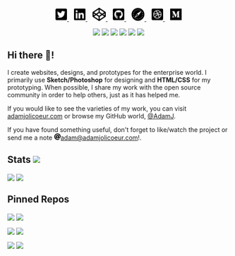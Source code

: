 <p align="center">
    <a href="https://twitter.com/AdamJJolicoeur" target="top">
        <img alt="Twitter" height="30" src="https://github.com/AdamJ/AdamJ/blob/master/assets/icons/twitter-square-brands.svg?raw=true">
    </a>&nbsp;&nbsp;
    <a href="https://www.linkedin.com/in/ajjolicoeur/" target="top">
        <img alt="LinkedIn" height="30" src="https://github.com/AdamJ/AdamJ/blob/master/assets/icons/linkedin-brands.svg?raw=true">
    </a>&nbsp;&nbsp;
    <a href="https://codepen.io/AdamJ" target="top">
        <img alt="CodePen" height="30" src="https://github.com/AdamJ/AdamJ/blob/master/assets/icons/codepen-brands.svg?raw=true">
    </a>&nbsp;&nbsp;
    <a href="https://github.com/AdamJ" target="top">
        <img alt="GitHub" height="30" src="https://github.com/AdamJ/AdamJ/blob/master/assets/icons/github-square-brands.svg?raw=true">
    </a>&nbsp;&nbsp;
    <a href="https://www.adamjolicoeur.com" target="top">
        <img alt="Personal Website" height="30" src="https://github.com/AdamJ/AdamJ/blob/master/assets/icons/safari-brands.svg?raw=true">
    </a>&nbsp;&nbsp;
    <a href="https://dribbble.com/ajolicoeur" target="top">
        <img alt="Dribbble" height="30" src="https://github.com/AdamJ/AdamJ/blob/master/assets/icons/dribbble-square-brands.svg?raw=true">
    </a>&nbsp;&nbsp;
    <a href="https://medium.com/@adamjolicoeur" target="top">
        <img alt="Medium" height="30" src="https://github.com/AdamJ/AdamJ/blob/master/assets/icons/medium-brands.svg?raw=true">
    </a>
</p>
<p align="center">
<img src="https://img.shields.io/badge/html5%20-%23E34F26.svg?&style=for-the-badge&logo=html5&logoColor=white"/> <img src="https://img.shields.io/badge/css3%20-%231572B6.svg?&style=for-the-badge&logo=css3&logoColor=white"/> <img src="https://img.shields.io/badge/SASS%20-hotpink.svg?&style=for-the-badge&logo=SASS&logoColor=white"/> <img src="https://img.shields.io/badge/markdown-%23000000.svg?&style=for-the-badge&logo=markdown&logoColor=white"/> <img src="https://img.shields.io/badge/git%20-%23F05033.svg?&style=for-the-badge&logo=git&logoColor=white"/> <img src="https://img.shields.io/badge/github%20-%23121011.svg?&style=for-the-badge&logo=github&logoColor=white"/>
</p>

## Hi there 👋!

I create websites, designs, and prototypes for the enterprise world. I primarily use **Sketch/Photoshop** for designing and **HTML/CSS** for my prototyping. When possible, I share my work with the open source community in order to help others, just as it has helped me.

If you would like to see the varieties of my work, you can visit [adamjolicoeur.com](https://www.adamjolicoeur.com) or browse my GitHub world, [@AdamJ](https://github.com/AdamJ).

If you have found something useful, don't forget to like/watch the project or send me a note <img height="15" src="https://github.com/AdamJ/AdamJ/blob/master/assets/icons/at-solid.svg?raw=true">[adam@adamjolicoeur.com](mailto:adam@adamjolicoeur.com)!.

## Stats <img src="https://visitor-badge.laobi.icu/badge?page_id=page.id">

<img align="center" src="https://github-readme-stats.vercel.app/api?username=AdamJ&show_icons=true&bg_color=45,45485e,00d4ff&text_color=fff&icon_color=fff&title_color=fff&include_all_commits=true" width="420px"> <img align="center" src="https://github-readme-stats.vercel.app/api/top-langs/?username=AdamJ&layout=compact" width="350px">

## Pinned Repos

<a href="https://github.com/AdamJ/AdamJ.github.io"><img align="center" src="https://github-readme-stats.vercel.app/api/pin/?username=AdamJ&repo=AdamJ.github.io" width="420px"></a>&nbsp;<a href="https://github.com/AdamJ/patternfly-org"><img align="center" src="https://github-readme-stats.vercel.app/api/pin/?username=AdamJ&repo=patternfly-org" width="420px"></a>

<a href="https://github.com/AdamJ/design-manual"><img align="center" src="https://github-readme-stats.vercel.app/api/pin/?username=AdamJ&repo=design-manual" width="420px"></a>&nbsp;<a href="https://github.com/AdamJ/kubevirt.github.io"><img align="center" src="https://github-readme-stats.vercel.app/api/pin/?username=AdamJ&repo=kubevirt.github.io" width="420px"></a>

<a href="https://github.com/AdamJ/patternfly"><img align="center" src="https://github-readme-stats.vercel.app/api/pin/?username=AdamJ&repo=patternfly" width="420px"></a>&nbsp;<a href="https://github.com/AdamJ/tutorial-web-app"><img align="center" src="https://github-readme-stats.vercel.app/api/pin/?username=AdamJ&repo=tutorial-web-app" width="420px"></a>

<!--
Icons from https://fontawesome.com
Stats from https://github.com/anuraghazra/github-readme-stats
-->
